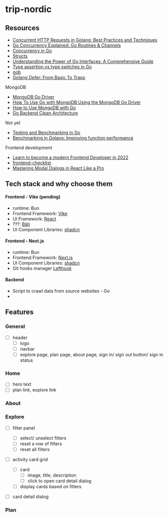 # trip-nordic

## Resources
- [Concurrent HTTP Requests in Golang: Best Practices and Techniques](https://medium.com/insiderengineering/concurrent-http-requests-in-golang-best-practices-and-techniques-f667e5a19dea)
- [Go Concurrency Explained: Go Routines & Channels](https://www.youtube.com/watch?v=B9uR2gLM80E)
- [Concurrency in Go](https://www.youtube.com/watch?v=LvgVSSpwND8)
- [Structs](https://www.codecademy.com/resources/docs/go/structs)
- [Understanding the Power of Go Interfaces: A Comprehensive Guide](https://medium.com/@jamal.kaksouri/understanding-the-power-of-go-interfaces-a-comprehensive-guide-835954101b7e)
- [Type assertion vs type switches in Go](https://rednafi.com/go/type_assertion_vs_type_switches/)
- [gob](https://pkg.go.dev/encoding/gob#NewEncoder)
- [Golang Defer: From Basic To Traps](https://victoriametrics.com/blog/defer-in-go/)

MongoDB
- [MongoDB Go Driver](https://www.mongodb.com/docs/drivers/go/current/)
- [How To Use Go with MongoDB Using the MongoDB Go Driver](https://www.digitalocean.com/community/tutorials/how-to-use-go-with-mongodb-using-the-mongodb-go-driver)
- [How to Use MongoDB with Go](https://earthly.dev/blog/use-mongo-with-go/)
- [Go Backend Clean Architecture](https://github.com/amitshekhariitbhu/go-backend-clean-architecture)

Not yet
- [Testing and Benchmarking in Go](https://medium.com/hyperskill/testing-and-benchmarking-in-go-e33a54b413e)
- [Benchmarking in Golang: Improving function performance](https://blog.logrocket.com/benchmarking-golang-improve-function-performance/)

Frontend development
- [Learn to become a modern Frontend Developer in 2022](https://medium.com/@kamranahmedse/modern-frontend-developer-in-2018-4c2072fa2b9c)
- [frontend-checklist](https://developerruhul.github.io/frontend-checklist/)
- [Mastering Modal Dialogs in React Like a Pro](https://hackernoon.com/mastering-modal-dialogs-in-react-like-a-pro)





## Tech stack and why choose them

#### Frontend - Vike (pending)
- runtime: Bun
- Frontend Framework: [Vike](https://vike.dev/)
- UI Framework: [React]()
- ???: [Bâti](https://batijs.dev/)
- UI Component Libraries: [shadcn](https://ui.shadcn.com/)

#### Frontend - Next.js
- runtime: Bun
- Frontend Framework: [Next.js](https://vike.dev/)
- UI Component Libraries: [shadcn](https://ui.shadcn.com/)
- Git hooks manager [Lefthook](https://lefthook.dev/)



#### Backend
- Script to crawl data from source websites - Go
- 





## Features


### General
- [ ] header
    - [ ] logo
    - [ ] navbar 
    - [ ] explore page, plan page, about page, sign in/ sign out button/ sign in status

### Home
- [ ] hero text
- [ ] plan link, explore link

### About

### Explore
- [ ] filter panel
    - [ ] select/ unselect filters
    - [ ] reset a row of filters
    - [ ] reset all filters
- [ ] activity card grid
    - [ ] card
        - [ ] image, title, description
        - [ ] click to open card detail dialog
    - [ ] display cards based on filters 
- [ ] card detail dialog


### Plan
